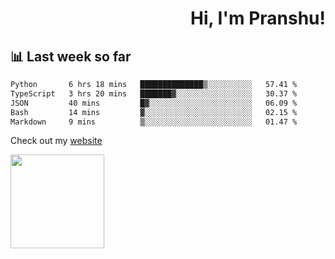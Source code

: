 <div align="right" >
   
   <H1>Hi, I'm Pranshu!</H1>

</div>

## 📊 Last week so far
<!--START_SECTION:waka-->

```txt
Python       6 hrs 18 mins   ██████████████▒░░░░░░░░░░   57.41 %
TypeScript   3 hrs 20 mins   ███████▓░░░░░░░░░░░░░░░░░   30.37 %
JSON         40 mins         █▓░░░░░░░░░░░░░░░░░░░░░░░   06.09 %
Bash         14 mins         ▓░░░░░░░░░░░░░░░░░░░░░░░░   02.15 %
Markdown     9 mins          ▒░░░░░░░░░░░░░░░░░░░░░░░░   01.47 %
```

<!--END_SECTION:waka-->

Check out my [website](https://pranshu05.vercel.app)

<img align="left" width="150" src="https://user-images.githubusercontent.com/70943732/209951571-93b7afe5-f523-4683-b725-5d94b287e94e.png">

